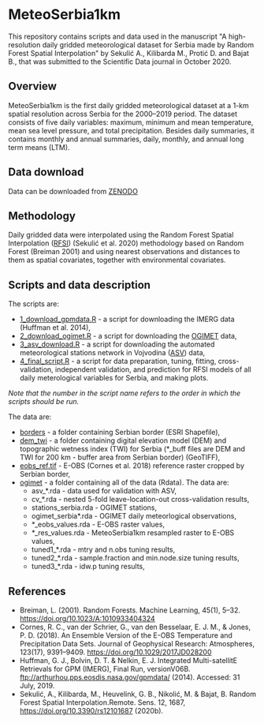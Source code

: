 # MeteoSerbia1km

This repository contains scripts and data used in the manuscript "A high-resolution daily gridded meteorological dataset for Serbia made by Random Forest Spatial Interpolation" by Sekulić A., Kilibarda M., Protić D. and Bajat B., that was submitted to the Scientific Data journal in October 2020.

## Overview

MeteoSerbia1km is the first daily gridded meteorological dataset at a 1-km spatial resolution across Serbia for the 2000–2019 period. The dataset consists of five daily variables: maximum, minimum and mean temperature, mean sea level pressure, and total precipitation. Besides daily summaries, it contains monthly and annual summaries, daily, monthly, and annual long term means (LTM).

## Data download

Data can be downloaded from [ZENODO](https://doi.org/10.5281/zenodo.4058167)

## Methodology

Daily gridded data were interpolated using the Random Forest Spatial Interpolation ([RFSI](https://github.com/AleksandarSekulic/RFSI)) (Sekulić et al. 2020) methodology based on Random Forest (Breiman 2001) and using nearest observations and distances to them as spatial covariates, together with environmental covariates.

## Scripts and data description

The scripts are:
- [1_download_gpmdata.R](1_download_gpmdata.R) - a script for downloading the IMERG data (Huffman et al. 2014),
- [2_download_ogimet.R](2_download_ogimet.R) - a script for downloading the [OGIMET](https://www.ogimet.com/) data,
- [3_asv_download.R](3_asv_download.R) - a script for downloading the automated meteorological stations network in Vojvodina ([ASV](http://www.pisvojvodina.com/Shared%20Documents/AMS_pristup.aspx)) data,
- [4_final_script.R](4_final_script.R) - a script for data preparation, tuning, fitting, cross-validation, independent validation, and prediction for RFSI models of all daily meterological variables for Serbia, and making plots.

*Note that the number in the script name refers to the order in which the scripts should be run.*

The data are:
- [borders](borders/) - a folder containing Serbian border (ESRI Shapefile),
- [dem_twi](dem_twi/) - a folder containing digital elevation model (DEM) and topographic wetness index (TWI) for Serbia (*_buff files are DEM and TWI for 200 km - buffer area from Serbian border) (GeoTIFF),
- [eobs_ref.tif](eobs_ref.tif) - E-OBS (Cornes et al. 2018) reference raster cropped by Serbian border,
- [ogimet](ogimet/) - a folder containing all of the data (Rdata). The data are:
    - asv_*.rda - data used for validation with ASV,
    - cv_*.rda - nested 5-fold leave-location-out cross-validation results,
    - stations_serbia.rda - OGIMET stations,
    - ogimet_serbia*.rda - OGIMET daily meteorlogical observations,
    - *_eobs_values.rda - E-OBS raster values,
    - *_res_values.rda - MeteoSerbia1km resampled raster to E-OBS values,
    - tuned1_*.rda - mtry and n.obs tuning results,
    - tuned2_*.rda - sample.fraction and min.node.size tuning results,
    - tuned3_*.rda - idw.p tuning results,

## References

* Breiman, L. (2001). Random Forests. Machine Learning, 45(1), 5–32. https://doi.org/10.1023/A:1010933404324
* Cornes, R. C., van der Schrier, G., van den Besselaar, E. J. M., & Jones, P. D. (2018). An Ensemble Version of the E-OBS Temperature and Precipitation Data Sets. Journal of Geophysical Research: Atmospheres, 123(17), 9391–9409. https://doi.org/10.1029/2017JD028200
* Huffman, G. J., Bolvin, D. T. & Nelkin, E. J. Integrated Multi-satellitE Retrievals for GPM (IMERG), Final Run, versionV06B. ftp://arthurhou.pps.eosdis.nasa.gov/gpmdata/ (2014). Accessed: 31 July, 2019.
* Sekulić, A., Kilibarda, M., Heuvelink, G. B., Nikolić, M. & Bajat, B. Random Forest Spatial Interpolation.Remote. Sens. 12, 1687, https://doi.org/10.3390/rs12101687 (2020b).